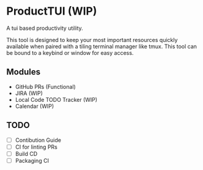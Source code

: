 # ProductTUI (WIP)

A tui based productivity utility.

This tool is designed to keep your most important resources quickly available when paired with a tiling terminal manager like tmux. This tool can be bound to a keybind or window for easy access.

## Modules

- GitHub PRs (Functional)
- JIRA (WIP)
- Local Code TODO Tracker (WIP)
- Calendar (WIP)

## TODO

- [ ] Contibution Guide
- [ ] CI for linting PRs
- [ ] Build CD
- [ ] Packaging CI
